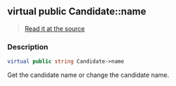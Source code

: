 ## virtual public Candidate::name

> [Read it at the source](https://github.com/julien-boudry/Condorcet/blob/master/src/Candidate.php#L16)

### Description    

```php
virtual public string Candidate->name 
```

Get the candidate name or change the candidate name.
    